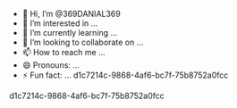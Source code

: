 - 👋 Hi, I’m @369DANIAL369
- 👀 I’m interested in ...
- 🌱 I’m currently learning ...
- 💞️ I’m looking to collaborate on ...
- 📫 How to reach me ...
- 😄 Pronouns: ...
- ⚡ Fun fact: ...
d1c7214c-9868-4af6-bc7f-75b8752a0fcc
<!---
369DANIAL369/369DANIAL369 is a ✨ special ✨ repository because its `README.md` (this file) appears on your GitHub profile.
You can click the Preview link to take a look at your changes.
--->
d1c7214c-9868-4af6-bc7f-75b8752a0fcc
